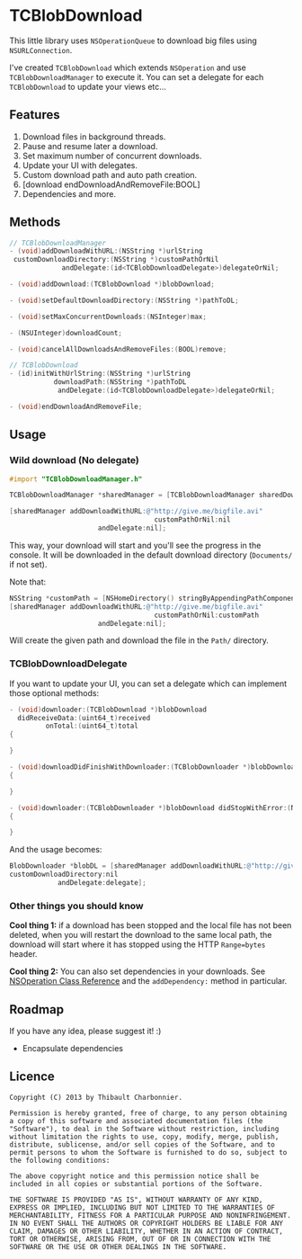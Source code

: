# TCBlobDownload
This little library uses `NSOperationQueue` to download big files using `NSURLConnection`.

I've created `TCBlobDownload` which extends `NSOperation` and use `TCBlobDownloadManager` to execute it. You can set a delegate for each `TCBlobDownload` to update your views etc…

## Features
1. Download files in background threads.
2. Pause and resume later a download.
3. Set maximum number of concurrent downloads.
4. Update your UI with delegates.
5. Custom download path and auto path creation.
6. [download endDownloadAndRemoveFile:BOOL]
7. Dependencies and more.

## Methods
```objective-c
// TCBlobDownloadManager
- (void)addDownloadWithURL:(NSString *)urlString
 customDownloadDirectory:(NSString *)customPathOrNil
             andDelegate:(id<TCBlobDownloadDelegate>)delegateOrNil;

- (void)addDownload:(TCBlobDownload *)blobDownload;

- (void)setDefaultDownloadDirectory:(NSString *)pathToDL;

- (void)setMaxConcurrentDownloads:(NSInteger)max;

- (NSUInteger)downloadCount;

- (void)cancelAllDownloadsAndRemoveFiles:(BOOL)remove;

// TCBlobDownload
- (id)initWithUrlString:(NSString *)urlString
           downloadPath:(NSString *)pathToDL
            andDelegate:(id<TCBlobDownloadDelegate>)delegateOrNil;

- (void)endDownloadAndRemoveFile;
```

## Usage
### Wild download (No delegate)

```objective-c
#import "TCBlobDownloadManager.h"

TCBlobDownloadManager *sharedManager = [TCBlobDownloadManager sharedDownloadManager];

[sharedManager addDownloadWithURL:@"http://give.me/bigfile.avi"
									customPathOrNil:nil
                      andDelegate:nil];
```

This way, your download will start and you'll see the progress in the console. It will be downloaded in the default download directory (`Documents/` if not set).

Note that:

```objective-c
NSString *customPath = [NSHomeDirectory() stringByAppendingPathComponent:@"Documents/My/Custom/Path/"];
[sharedManager addDownloadWithURL:@"http://give.me/bigfile.avi"
									customPathOrNil:customPath
                      andDelegate:nil];
```
 
Will create the given path and download the file in the `Path/` directory.

### TCBlobDownloadDelegate
If you want to update your UI, you can set a delegate which can implement those optional methods:

```objective-c
- (void)downloader:(TCBlobDownload *)blobDownload
  didReceiveData:(uint64_t)received
         onTotal:(uint64_t)total
{

}

- (void)downloadDidFinishWithDownloader:(TCBlobDownloader *)blobDownload
{

}

- (void)downloader:(TCBlobDownloader *)blobDownload didStopWithError:(NSError *)error
{

}
```

And the usage becomes:

```objective-c
BlobDownloader *blobDL = [sharedManager addDownloadWithURL:@"http://give.me/bigfile.avi"
customDownloadDirectory:nil
            andDelegate:delegate];
```

### Other things you should know
**Cool thing 1:** if a download has been stopped and the local file has not been deleted, when you will restart the download to the same local path, the download will start where it has stopped using the HTTP `Range=bytes` header.

**Cool thing 2:** You can also set dependencies in your downloads. See [NSOperation Class Reference](http://developer.apple.com/library/mac/#documentation/Cocoa/Reference/NSOperation_class/Reference/Reference.html) and the `addDependency:` method in particular.

## Roadmap
If you have any idea, please suggest it! :)

- Encapsulate dependencies

## Licence

```
Copyright (C) 2013 by Thibault Charbonnier.

Permission is hereby granted, free of charge, to any person obtaining a copy of this software and associated documentation files (the "Software"), to deal in the Software without restriction, including without limitation the rights to use, copy, modify, merge, publish, distribute, sublicense, and/or sell copies of the Software, and to permit persons to whom the Software is furnished to do so, subject to the following conditions:

The above copyright notice and this permission notice shall be included in all copies or substantial portions of the Software.

THE SOFTWARE IS PROVIDED "AS IS", WITHOUT WARRANTY OF ANY KIND, EXPRESS OR IMPLIED, INCLUDING BUT NOT LIMITED TO THE WARRANTIES OF MERCHANTABILITY, FITNESS FOR A PARTICULAR PURPOSE AND NONINFRINGEMENT. IN NO EVENT SHALL THE AUTHORS OR COPYRIGHT HOLDERS BE LIABLE FOR ANY CLAIM, DAMAGES OR OTHER LIABILITY, WHETHER IN AN ACTION OF CONTRACT, TORT OR OTHERWISE, ARISING FROM, OUT OF OR IN CONNECTION WITH THE SOFTWARE OR THE USE OR OTHER DEALINGS IN THE SOFTWARE.
```